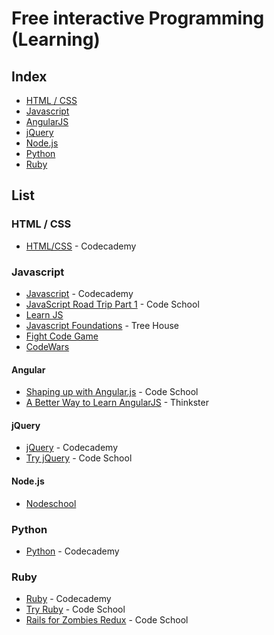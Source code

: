 # Free interactive Programming (Learning)

## Index
* [HTML / CSS](#htmlcss)
* [Javascript](#javascript)
 * [AngularJS](#Angularjs)
 * [jQuery](#jquery)
 * [Node.js](#nodejs)
* [Python](#python)
* [Ruby](#ruby)

## List

### HTML / CSS

* [HTML/CSS](http://www.codecademy.com/tracks/web) - Codecademy


### Javascript
* [Javascript](http://www.codecademy.com/tracks/javascript) - Codecademy
* [JavaScript Road Trip Part 1](https://www.codeschool.com/courses/javascript-road-trip-part-1) - Code School
* [Learn JS](http://www.learn-js.org/)
* [Javascript Foundations](http://teamtreehouse.com/library/javascript-foundations) - Tree House
* [Fight Code Game](http://fightcodegame.com/) 
* [CodeWars](http://www.codewars.com/)

#### Angular
* [Shaping up with Angular.js](https://www.codeschool.com/courses/shaping-up-with-angular-js) - Code School
* [A Better Way to Learn AngularJS](https://thinkster.io/a-better-way-to-learn-angularjs/) - Thinkster

#### jQuery
* [jQuery](http://www.codecademy.com/tracks/jquery) - Codecademy
* [Try jQuery](https://www.codeschool.com/courses/try-jquery) - Code School

#### Node.js
* [Nodeschool](http://nodeschool.io/)


### Python
* [Python](http://www.codecademy.com/tracks/python) - Codecademy


### Ruby
* [Ruby](http://www.codecademy.com/tracks/ruby) - Codecademy
* [Try Ruby](https://www.codeschool.com/courses/try-ruby) - Code School
* [Rails for Zombies Redux](https://www.codeschool.com/courses/rails-for-zombies-redux) - Code School
